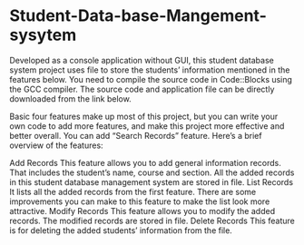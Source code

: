 # Student-Data-base-Mangement-sysytem
Developed as a console application without GUI, this student database system project uses file to store the students’ information mentioned in the features below. You need to compile the source code in Code::Blocks using the GCC compiler. The source code and application file can be directly downloaded from the link below.

Basic four features make up most of this project, but you can write your own code to add more features, and make this project more effective and better overall. You can add “Search Records” feature. Here’s a brief overview of the features:

Add Records
This feature allows you to add general information records. That includes the student’s name, course and section. All the added records in this student database management system are stored in file.
List Records
It lists all the added records from the first feature. There are some improvements you can make to this feature to make the list look more attractive.
Modify Records
This feature allows you to modify the added records. The modified records are stored in file.
Delete Records
This feature is for deleting the added students’ information from the file.
